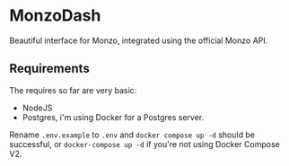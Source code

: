 # MonzoDash

Beautiful interface for Monzo, integrated using the official Monzo API.

## Requirements

The requires so far are very basic:

- NodeJS
- Postgres, i'm using Docker for a Postgres server.

Rename `.env.example` to `.env` and `docker compose up -d` should be successful, or `docker-compose up -d` if you're not using Docker Compose V2.
